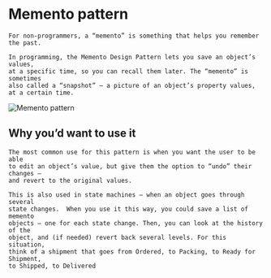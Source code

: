 # Memento pattern
```
For non-programmers, a “memento” is something that helps you remember the past.

In programming, the Memento Design Pattern lets you save an object’s values, 
at a specific time, so you can recall them later. The “memento” is sometimes 
also called a “snapshot” – a picture of an object’s property values, at a certain time.
```

![Memento pattern](https://reactiveprogramming.io/public/books/patterns/img/patterns-articles/memento-diagram.png)
## Why you’d want to use it
```
The most common use for this pattern is when you want the user to be able 
to edit an object’s value, but give them the option to “undo” their changes – 
and revert to the original values.

This is also used in state machines – when an object goes through several 
state changes.  When you use it this way, you could save a list of memento 
objects – one for each state change. Then, you can look at the history of the 
object, and (if needed) revert back several levels. For this situation, 
think of a shipment that goes from Ordered, to Packing, to Ready for Shipment, 
to Shipped, to Delivered
```